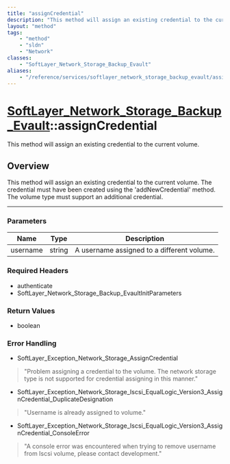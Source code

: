 ```yaml
---
title: "assignCredential"
description: "This method will assign an existing credential to the current volume. The credential must have been created using the 'a... "
layout: "method"
tags:
    - "method"
    - "sldn"
    - "Network"
classes:
    - "SoftLayer_Network_Storage_Backup_Evault"
aliases:
    - "/reference/services/softlayer_network_storage_backup_evault/assignCredential"
---
```

# [SoftLayer_Network_Storage_Backup_Evault](/reference/services/SoftLayer_Network_Storage_Backup_Evault)::assignCredential


This method will assign an existing credential to the current volume.


## Overview 
This method will assign an existing credential to the current volume. The credential must have been created using the 'addNewCredential' method. The volume type must support an additional credential. 

-----

### Parameters 
|Name | Type | Description |
| --- | --- | --- |
|username| string| A username assigned to a different volume.|


### Required Headers
* authenticate
* SoftLayer_Network_Storage_Backup_EvaultInitParameters


### Return Values
* boolean



### Error Handling

* SoftLayer_Exception_Network_Storage_AssignCredential 

> "Problem assigning a credential to the volume. The network storage type is not supported for credential assigning in this manner." 

* SoftLayer_Exception_Network_Storage_Iscsi_EqualLogic_Version3_AssignCredential_DuplicateDesignation 

> "Username is already assigned to volume." 

* SoftLayer_Exception_Network_Storage_Iscsi_EqualLogic_Version3_AssignCredential_ConsoleError 

> "A console error was encountered when trying to remove username from Iscsi volume, please contact development." 



